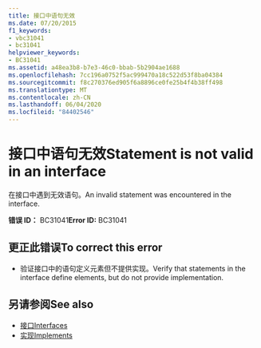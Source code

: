 ```yaml
---
title: 接口中语句无效
ms.date: 07/20/2015
f1_keywords:
- vbc31041
- bc31041
helpviewer_keywords:
- BC31041
ms.assetid: a48ea3b8-b7e3-46c0-bbab-5b2904ae1688
ms.openlocfilehash: 7cc196a0752f5ac999470a18c522d53f8ba04384
ms.sourcegitcommit: f8c270376ed905f6a8896ce0fe25b4f4b38ff498
ms.translationtype: MT
ms.contentlocale: zh-CN
ms.lasthandoff: 06/04/2020
ms.locfileid: "84402546"
---
```

# <a name="statement-is-not-valid-in-an-interface"></a><span data-ttu-id="b3ca8-102">接口中语句无效</span><span class="sxs-lookup"><span data-stu-id="b3ca8-102">Statement is not valid in an interface</span></span>
<span data-ttu-id="b3ca8-103">在接口中遇到无效语句。</span><span class="sxs-lookup"><span data-stu-id="b3ca8-103">An invalid statement was encountered in the interface.</span></span>  
  
 <span data-ttu-id="b3ca8-104">**错误 ID：** BC31041</span><span class="sxs-lookup"><span data-stu-id="b3ca8-104">**Error ID:** BC31041</span></span>  
  
## <a name="to-correct-this-error"></a><span data-ttu-id="b3ca8-105">更正此错误</span><span class="sxs-lookup"><span data-stu-id="b3ca8-105">To correct this error</span></span>  
  
- <span data-ttu-id="b3ca8-106">验证接口中的语句定义元素但不提供实现。</span><span class="sxs-lookup"><span data-stu-id="b3ca8-106">Verify that statements in the interface define elements, but do not provide implementation.</span></span>  
  
## <a name="see-also"></a><span data-ttu-id="b3ca8-107">另请参阅</span><span class="sxs-lookup"><span data-stu-id="b3ca8-107">See also</span></span>

- [<span data-ttu-id="b3ca8-108">接口</span><span class="sxs-lookup"><span data-stu-id="b3ca8-108">Interfaces</span></span>](../programming-guide/language-features/interfaces/index.md)
- [<span data-ttu-id="b3ca8-109">实现</span><span class="sxs-lookup"><span data-stu-id="b3ca8-109">Implements</span></span>](../language-reference/statements/implements-clause.md)
